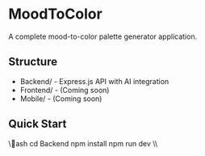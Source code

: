 ﻿# MoodToColor

A complete mood-to-color palette generator application.

## Structure
- Backend/ - Express.js API with AI integration
- Frontend/ - (Coming soon)
- Mobile/ - (Coming soon)

## Quick Start
\\\ash
cd Backend
npm install
npm run dev
\\\

